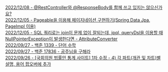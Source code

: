 [2022/12/08 - @RestController와 @ResponseBody를 함께 쓰고 있지는 않으신가요?](https://dongdong-119.tistory.com/53) <br/>
[2022/12/05 - Pageable을 이용해 페이지네이션 구현하기(Spring Data Jpa, PageImpl 이용)](https://dongdong-119.tistory.com/52) <br/>
[2022/12/05 - SQL 쿼리로는 join이 문제 없이 잘되는데, jpql, queryDsl을 이용할 때  NullPointerException이 발생한다면 - AttributeConverter](https://dongdong-119.tistory.com/51) <br/>
[2022/09/27 - 백준 1339 - 단어 수학](https://dongdong-119.tistory.com/49) <br/>
[2022/09/27 - 백준 17836 - 공주님을 구해라](https://dongdong-119.tistory.com/48) <br/>
[2022/09/26 - [국회의원 법률안 통계 사이트] 1차 수정 - 4) 각 파트(개관 및 차트)별 설명, 용어 팝오버에 추가](https://dongdong-119.tistory.com/47) <br/>
